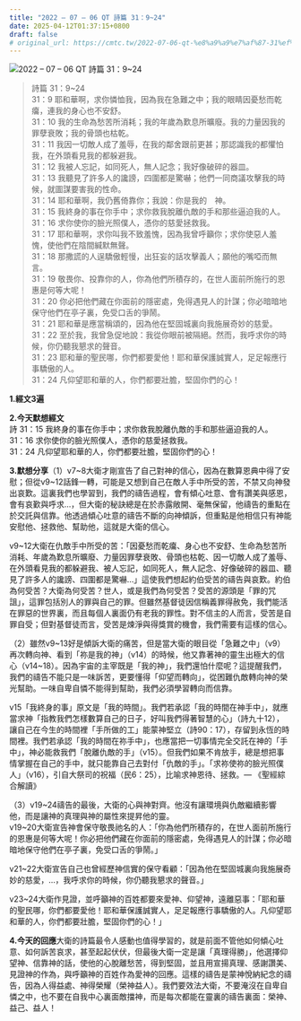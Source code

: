 ```yaml
---
title: "2022 – 07 – 06 QT 詩篇 31：9~24"
date: 2025-04-12T01:37:15+0800
draft: false
# original_url: https://cmtc.tw/2022-07-06-qt-%e8%a9%a9%e7%af%87-31%ef%bc%9a924
---
```


![2022 – 07 – 06 QT 詩篇 31：9\~24](/images/qt.jpg  "2022 – 07 – 06 QT 詩篇 31：9\~24")

> 詩篇 31：9\~24  
> 31：9 耶和華啊，求你憐恤我，因為我在急難之中；我的眼睛因憂愁而乾癟，連我的身心也不安舒。  
> 31：10 我的生命為愁苦所消耗；我的年歲為歎息所曠廢。我的力量因我的罪孽衰敗；我的骨頭也枯乾。  
> 31：11 我因一切敵人成了羞辱，在我的鄰舍跟前更甚；那認識我的都懼怕我，在外頭看見我的都躲避我。  
> 31：12 我被人忘記，如同死人，無人記念；我好像破碎的器皿。  
> 31：13 我聽見了許多人的讒謗，四圍都是驚嚇；他們一同商議攻擊我的時候，就圖謀要害我的性命。  
> 31：14 耶和華啊，我仍舊倚靠你；我說：你是我的　神。  
> 31：15 我終身的事在你手中；求你救我脫離仇敵的手和那些逼迫我的人。  
> 31：16 求你使你的臉光照僕人，憑你的慈愛拯救我。  
> 31：17 耶和華啊，求你叫我不致羞愧，因為我曾呼籲你；求你使惡人羞愧，使他們在陰間緘默無聲。  
> 31：18 那撒謊的人逞驕傲輕慢，出狂妄的話攻擊義人；願他的嘴啞而無言。  
> 31：19 敬畏你、投靠你的人，你為他們所積存的，在世人面前所施行的恩惠是何等大呢！  
> 31：20 你必把他們藏在你面前的隱密處，免得遇見人的計謀；你必暗暗地保守他們在亭子裏，免受口舌的爭鬧。  
> 31：21 耶和華是應當稱頌的，因為他在堅固城裏向我施展奇妙的慈愛。  
> 31：22 至於我，我曾急促地說：我從你眼前被隔絕。然而，我呼求你的時候，你仍聽我懇求的聲音。  
> 31：23 耶和華的聖民哪，你們都要愛他！耶和華保護誠實人，足足報應行事驕傲的人。  
> 31：24 凡仰望耶和華的人，你們都要壯膽，堅固你們的心！

**1.經文3遍**

**2.今天默想經文**  
詩 31：15 我終身的事在你手中；求你救我脫離仇敵的手和那些逼迫我的人。  
31：16 求你使你的臉光照僕人，憑你的慈愛拯救我。  
31：24 凡仰望耶和華的人，你們都要壯膽，堅固你們的心！

**3.默想分享**（1）v7\~8大衛才剛宣告了自己對神的信心，因為在數算恩典中得了安慰；但從v9\~12話鋒一轉，可能是又想到自己在敵人手中所受的苦，不禁又向神發出哀歎。這裏我們也學習到，我們的禱告過程，會有傾心吐意、會有讚美與感恩，會有哀歏與呼求…，但大衛的秘訣總是在於赤露敞開、毫無保留，他禱告的重點在於交託與信靠。他透過傾心吐意的禱告不斷的向神傾訴，但重點是他相信只有神能安慰他、拯救他、幫助他，這就是大衛的信心。

v9\~12大衛在仇敵手中所受的苦：「因憂愁而乾癟、身心也不安舒、生命為愁苦所消耗、年歲為歎息所曠廢、力量因罪孽衰敗、骨頭也枯乾、因一切敵人成了羞辱、在外頭看見我的都躲避我、被人忘記，如同死人，無人記念、好像破碎的器皿、聽見了許多人的讒謗、四圍都是驚嚇…」這使我們想起約伯受苦的禱告與哀歎。約伯為何受苦？大衛為何受苦？世人，或是我們為何受苦？受苦的源頭是「罪的咒詛」，這罪包括別人的罪與自己的罪。但雖然基督徒因信稱義罪得赦免，我們能活在罪惡的世界裏，而且每個人裏面仍有老我的罪性。對不信主的人而言，受苦是自罪自受；但對基督徒而言，受苦是煉淨與得獎賞的機會，我們需要有這樣的信心。

（2）雖然v9\~13好是傾訴大衛的痛苦，但是當大衛的眼目從「急難之中」（v9）再次轉向神、看到「祢是我的神」（v14）的時候，他又靠著神的靈生出極大的信心（v14\~18）。因為宇宙的主宰既是「我的神」，我們還怕什麼呢？這提醒我們，我們的禱告不能只是一味訴苦，更要懂得「仰望而轉向」，從困難仇敵轉向神的榮光幫助。一味自卑自憐不能得到幫助，我們必須學習轉向而信靠。

v15「我終身的事」原文是「我的時間」。我們若承認「我的時間在神手中」，就應當求神「指教我們怎樣數算自己的日子，好叫我們得著智慧的心」（詩九十12），讓自己在今生的時間裡「手所做的工」能蒙神堅立（詩90：17），存留到永恆的時間裡。我們若承認「我的時間在祢手中」，也應當把一切事情完全交託在神的「手中」，神必能救我們「脫離仇敵的手」（v15）。但我們如果不肯放手，總是想把事情掌握在自己的手中，就只能靠自己去對付「仇敵的手」。「求祢使祢的臉光照僕人」（v16），引自大祭司的祝福（民6：25），比喻求神恩待、拯救。— 《聖經綜合解讀》

（3）v19\~24禱告的最後，大衛的心與神對齊。他沒有讓環境與仇敵繼續影響他，而是讓神的真理與神的屬性來提昇他的靈。  
v19\~20大衛宣告神會保守敬畏祂名的人：「你為他們所積存的，在世人面前所施行的恩惠是何等大呢！你必把他們藏在你面前的隱密處，免得遇見人的計謀；你必暗暗地保守他們在亭子裏，免受口舌的爭鬧。」

v21\~22大衛宣告自己也曾經歷神信實的保守看顧：「因為他在堅固城裏向我施展奇妙的慈愛，…，我呼求你的時候，你仍聽我懇求的聲音。」

v23\~24大衛作見證，並呼籲神的百姓都要來愛神、仰望神，遠離惡事：「耶和華的聖民哪，你們都要愛他！耶和華保護誠實人，足足報應行事驕傲的人。凡仰望耶和華的人，你們都要壯膽，堅固你們的心！」

**4.今天的回應**大衛的詩篇最令人感動也值得學習的，就是前面不管他如何傾心吐意、如何訴苦哀求，甚至起起伏伏，但最後大衛一定是讓「真理得勝」，他選擇仰望神、信靠神的話，使他的心脫離愁苦，得到堅固，並且用宣揚真理、感謝讚美、見證神的作為，與呼籲神的百姓作為愛神的回應。這樣的禱告是蒙神悅納紀念的禱告，因為人得益處、神得榮耀（榮神益人）。我們要效法大衛，不要淹沒在自卑自憐之中，也不要在自我中心裏面敵擋神，而是每次都能在靈裏的禱告裏面：榮神、益己、益人！